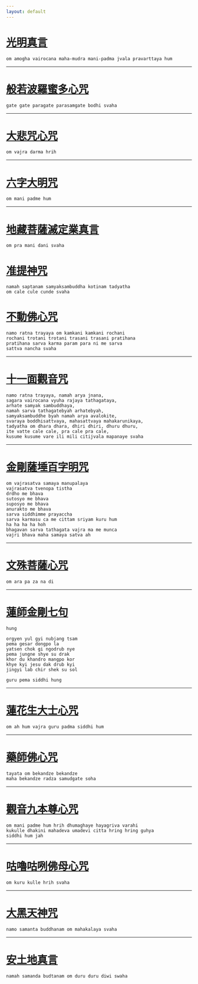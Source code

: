 ```yaml
---
layout: default
---
```


# [光明真言](/mantra-of-light)

```
om amogha vairocana maha-mudra mani-padma jvala pravarttaya hum
```
---

# [般若波羅蜜多心咒](/the-mantra-of-prajna-paramita-heart-sutra)

```
gate gate paragate parasamgate bodhi svaha
```
---

# [大悲咒心咒](/om-vajra-darma-hrih)

```
om vajra darma hrih
```
---

# [六字大明咒](/om-mani-padme-hum)

```
om mani padme hum
```
---

# [地藏菩薩滅定業真言](/mantra-of-ksitigarbha-bodhisattva)

```
om pra mani dani svaha
```

# [准提神咒](/cundhi-bodhisattva-mantra)

```
namah saptanam samyaksambuddha kotinam tadyatha
om cale cule cunde svaha
```


# [不動佛心咒](/akshobhya-mantra)

```
namo ratna trayaya om kamkani kamkani rochani
rochani trotani trotani trasani trasani pratihana
pratihana sarva karma param para ni me sarva
sattva nancha svaha
```

---

# [十一面觀音咒](/arya-ekadasa-mukha-dharani)

```
namo ratna trayaya, namah arya jnana,
sagara vairocana vyuha rajaya tathagataya,
arhate samyak sambuddhaya,
namah sarva tathagatebyah arhatebyah,
samyaksambuddhe byah namah arya avalokite,
svaraya boddhisattvaya, mahasattvaya mahakarunikaya,
tadyatha om dhara dhara, dhiri dhiri, dhuru dhuru,
ite vatte cale cale, pra cale pra cale,
kusume kusume vare ili mili citijvala mapanaye svaha
```

---

# [金剛薩埵百字明咒](/vajrasattva-mantra)

```
om vajrasatva samaya manupalaya
vajrasatva tvenopa tistha
drdho me bhava
sutosyo me bhava
suposyo me bhava
anurakto me bhava
sarva siddhimme prayaccha
sarva karmasu ca me cittam sriyam kuru hum
ha ha ha ha hoh
bhagavan sarva tathagata vajra ma me munca
vajri bhava maha samaya satva ah
```

---

# [文殊菩薩心咒](/manjushri-mantra)

```
om ara pa za na di
```

---

# [蓮師金剛七句](/seven-line-prayer-to-guru-rinpoche)

```
hung

orgyen yul gyi nubjang tsam
pema gesar dongpo la
yatsen chok gi ngodrub nye
pema jungne shye su drak
khor du khandro mangpo kor
khye kyi jesu dak drub kyi
jingyi lab chir shek su sol

guru pema siddhi hung
```

---

# [蓮花生大士心咒](padmasambhava-guru-rinpoche-mantra)

```
om ah hum vajra guru padma siddhi hum
```

---

# [藥師佛心咒](/medicine-buddha-dharani)

```
tayata om bekandze bekandze
maha bekandze radza samudgate soha
```

---

# [觀音九本尊心咒](/mantra-of-nine-deities)

```
om mani padme hum hrih dhumaghaye hayagriva varahi
kukulle dhakini mahadeva umadevi citta hring hring guhya
siddhi hum jah
```

---

# [咕嚕咕咧佛母心咒](/kurukulle-mantra)

```
om kuru kulle hrih svaha
```

---

# [大黑天神咒](/mahakala-mantra)

```
namo samanta buddhanam om mahakalaya svaha
```

---

# [安土地真言](/earth-god-mantra)

```
namah samanda budtanam om duru duru diwi swaha
```
